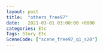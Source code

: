 ```yaml
---
layout: post
title:  "others_free97"
date:   2021-03-01 03:00:00 +0000
categories: Etc
Tags: Story Etc
SceneCode: ["scene_free97_q1_s20"]
---
```

